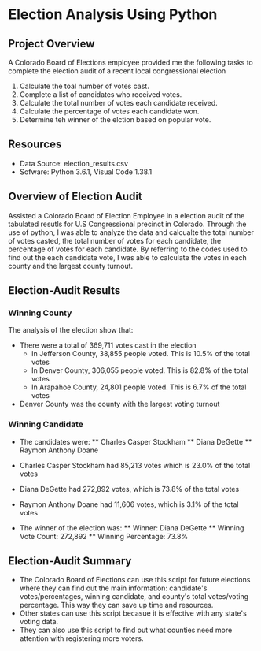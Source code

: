 # Election Analysis Using Python 

## Project Overview 
A Colorado Board of Elections employee provided me the following tasks to complete the election audit of a recent local congressional election

1. Calculate the toal number of votes cast. 
2. Complete a list of candidates who received votes. 
3. Calculate the total number of votes each candidate received. 
4. Calculate the percentage of votes each candidate won. 
5. Determine teh winner of the elction based on popular vote.

## Resources
* Data Source: election_results.csv
* Sofware: Python 3.6.1, Visual Code 1.38.1 
  
## Overview of Election Audit 
Assisted a Colorado Board of Election Employee in a election audit of the tabulated resutls for U.S Congressional precinct in Colorado. Through the use of python, I was able to analyze the data and calcualte the total number of votes casted, the total number of votes for each candidate, the percentage of votes for each candidate. By referring to the codes used to find out the each candidate vote, I was able to calculate the votes in each county and the largest county turnout. 

## Election-Audit Results 

### Winning County 
The analysis of the election show that: 
* There were a total of 369,711 votes cast in the election
  * In Jefferson County, 38,855 people voted. This is 10.5% of the total votes 
  * In Denver County, 306,055 people voted. This is 82.8% of the total votes
  * In Arapahoe County, 24,801 people voted. This is 6.7% of the total votes
* Denver County was the county with the largest voting turnout 

### Winning Candidate
* The candidates were: 
  ** Charles Casper Stockham
  ** Diana DeGette
  ** Raymon Anthony Doane
  
* Charles Casper Stockham had 85,213 votes which is 23.0% of the total votes 
* Diana DeGette had 272,892 votes, which is 73.8% of the total votes
* Raymon Anthony Doane had 11,606 votes, which is 3.1% of the total votes 

* The winner of the election was: 
  ** Winner: Diana DeGette
  ** Winning Vote Count: 272,892
  ** Winning Percentage: 73.8%

## Election-Audit Summary 
* The Colorado Board of Elections can use this script for future elections where they can find out the main information: candidate's votes/percentages, winning candidate, and county's total votes/voting percentage. This way they can save up time and resources. 
* Other states can use this script becasue it is effective with any state's voting data. 
* They can also use this script to find out what counties need more attention with registering more voters. 
